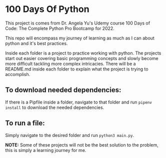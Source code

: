 # 100 Days Of Python

This project is comes from Dr. Angela Yu's Udemy course 100 Days of Code: The Complete Python Pro Bootcamp for 2022.

This repo will encompass my journey of learning as much as I can about python and it's best practices.

Inside each folder is a project to practice working with python. The projects start out easier covering basic programming concepts and slowly become more difficult tackling more complex intricacies. There will be a README.md inside each folder to explain what the project is trying to accomplish.

## To download needed dependencies:

If there is a Pipfile inside a folder, navigate to that folder and run `pipenv install` to download the needed dependencies.

## To run a file:

Simply navigate to the desired folder and run `python3 main.py`.

**NOTE:** Some of these projects will not be the best solution to the problem, this is simply a learning journey for me.
